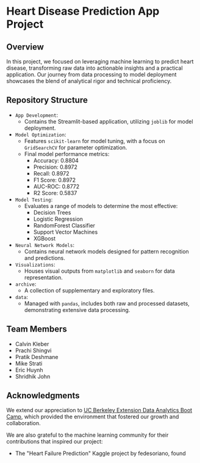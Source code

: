 # Heart Disease Prediction App Project

## Overview
In this project, we focused on leveraging machine learning to predict heart disease, transforming raw data into actionable insights and a practical application. Our journey from data processing to model deployment showcases the blend of analytical rigor and technical proficiency.

## Repository Structure
- `App Development`: 
  - Contains the Streamlit-based application, utilizing `joblib` for model deployment.
- `Model Optimization`: 
  - Features `scikit-learn` for model tuning, with a focus on `GridSearchCV` for parameter optimization.
  - Final model performance metrics:
    - Accuracy: 0.8804
    - Precision: 0.8972
    - Recall: 0.8972
    - F1 Score: 0.8972
    - AUC-ROC: 0.8772
    - R2 Score: 0.5837
- `Model Testing`: 
  - Evaluates a range of models to determine the most effective:
    - Decision Trees
    - Logistic Regression
    - RandomForest Classifier
    - Support Vector Machines
    - XGBoost
- `Neural Network Models`: 
  - Contains neural network models designed for pattern recognition and predictions.
- `Visualizations`: 
  - Houses visual outputs from `matplotlib` and `seaborn` for data representation.
- `archive`: 
  - A collection of supplementary and exploratory files.
- `data`: 
  - Managed with `pandas`, includes both raw and processed datasets, demonstrating extensive data processing.

## Team Members
- Calvin Kleber
- Prachi Shingvi
- Pratik Deshmane
- Mike Strati
- Eric Huynh
- Shridhik John

## Acknowledgments
We extend our appreciation to [UC Berkeley Extension Data Analytics Boot Camp](https://bootcamp.berkeley.edu/data/), which provided the environment that fostered our growth and collaboration.

We are also grateful to the machine learning community for their contributions that inspired our project:
- The "Heart Failure Prediction" Kaggle project by fedesoriano, found
